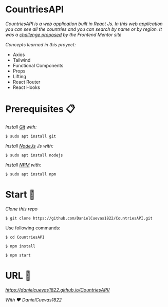 # CountriesAPI

_CountriesAPI is a web application built in React Js. In this web application you can see all the countries and you can search by name or by region. It was a [challenge proposed](https://www.frontendmentor.io/challenges/rest-countries-api-with-color-theme-switcher-5cacc469fec04111f7b848ca) by the Frontend Mentor site_

_Concepts learned in this proyect:_

- Axios
- Tailwind
- Functional Components
- Props
- Lifting
- React Router
- React Hooks

# Prerequisites 📋

_Install [Git](https://git-scm.com/) with:_

```
$ sudo apt install git
```

_Install [NodeJs](https://nodejs.org/en/) Js with:_

```
$ sudo apt install nodejs
```

_Install [NPM](https://www.npmjs.com/) with:_

```
$ sudo apt install npm
```

# Start 🚀

_Clone this repo_

```
$ git clone https://github.com/DanielCuevas1822/CountriesAPI.git
```

Use following commands:

```
$ cd CountriesAPI
```

```
$ npm install
```

```
$ npm start
```

# URL 📌

_https://danielcuevas1822.github.io/CountriesAPI/_

_With ❤️ DanielCuevas1822_
